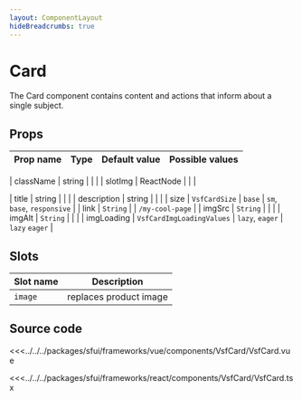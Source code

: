 ```yaml
---
layout: ComponentLayout
hideBreadcrumbs: true
---
```

# Card

The Card component contains content and actions that inform about a single subject.

<Generate style="height: 900px" />

## Props

| Prop name   | Type      | Default value | Possible values                        |
| ----------- |-----------| ------------- | -------------------------------------- |
<!-- react -->
| className   | string    |             |                                          |
| slotImg     | ReactNode |             |                                          |
<!-- end react -->
| title       | string    |             |                                          |
| description       | string    |             |                                          |
| size      | `VsfCardSize`    | `base`        | `sm`, `base`, `responsive`                 |
| link      | `String`            |               | `/my-cool-page`                    |
| imgSrc  | `String`           |               |                                    |
| imgAlt      | `String`           |               |                                    |
| imgLoading   | `VsfCardImgLoadingValues`           |  `lazy`, `eager`             |  `lazy` `eager`          |

<!-- vue -->
## Slots

| Slot name     |            Description                                     |
| ------------- | :--------------------------------------------------------: |
| `image`       | replaces product image                                     |
<!-- end vue -->

## Source code

<!-- vue -->
<<<../../../packages/sfui/frameworks/vue/components/VsfCard/VsfCard.vue
<!-- end vue -->
<!-- react -->
<<<../../../packages/sfui/frameworks/react/components/VsfCard/VsfCard.tsx
<!-- end react -->
